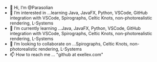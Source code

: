 - 👋 Hi, I’m @Parasolian
- 👀 I’m interested in ...learning Java, JavaFX, Python, VSCode, GitHub integration with VSCode, Spirographs, Celtic Knots, non-photorealistic rendering, L-Systems
- 🌱 I’m currently learning ...Java, JavaFX, Python, VSCode, GitHub integration with VSCode, Spirographs, Celtic Knots, non-photorealistic rendering, L-Systems
- 💞️ I’m looking to collaborate on ...Spirographs, Celtic Knots, non-photorealistic rendering, L-Systems
- 📫 How to reach me ... "github at exellex.com"

<!---
Parasolian/Parasolian is a ✨ special ✨ repository because its `README.md` (this file) appears on your GitHub profile.
You can click the Preview link to take a look at your changes.
--->
